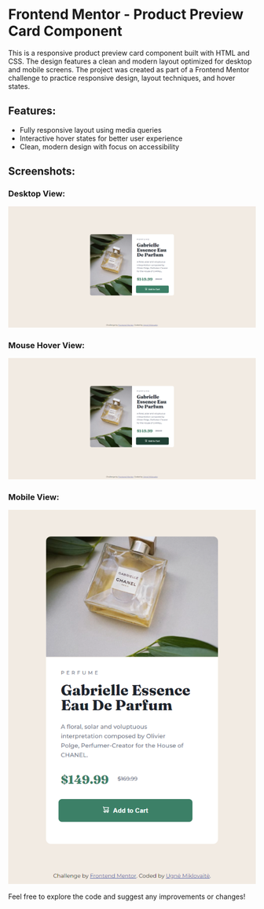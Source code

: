 # Frontend Mentor - Product Preview Card Component

This is a responsive product preview card component built with HTML and CSS. The design features a clean and modern layout optimized for desktop and mobile screens. The project was created as part of a Frontend Mentor challenge to practice responsive design, layout techniques, and hover states.

## Features:
- Fully responsive layout using media queries
- Interactive hover states for better user experience
- Clean, modern design with focus on accessibility

## Screenshots:

### Desktop View:
![Product Preview Card - Desktop](./Product-preview-card-desktop.png)

### Mouse Hover View:
![Product Preview Card - Mouse Hover](./Product-preview-card-mouse-hover.png)

### Mobile View:
![Product Preview Card - Mobile](./Product-preview-card-mobile.png)

Feel free to explore the code and suggest any improvements or changes!